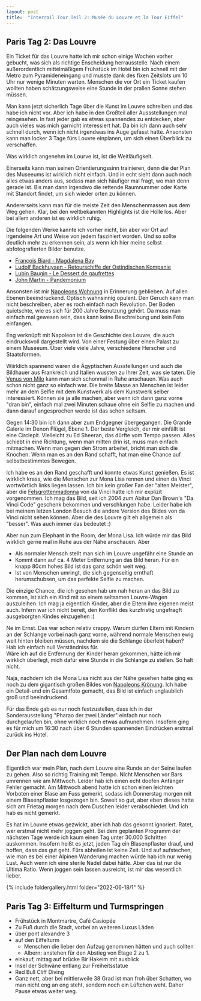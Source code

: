```yaml
---
layout: post
title:  "Interrail Tour Teil 2: Musée du Louvre et la Tour Eiffel"
---
```


## Paris Tag 2: Das Louvre
Ein Ticket für das Louvre hatte ich mir schon einige Wochen vorher gebucht, was sich als richtige Enscheidung herrausstelle.
Nach einem außerordentlich mittelmäßigem Frühstück im Hotel bin ich schnell mit der Metro zum Pyramideneingang und musste dank des fixen Zeitslots um 10 Uhr nur wenige Minuten warten. Menschen die vor Ort ein Ticket kaufen wollten haben schätzungsweise eine Stunde in der prallen Sonne stehen müssen.

Man kann jetzt sicherlich Tage über die Kunst im Louvre schreiben und das habe ich nicht vor. Aber ich habe in den Großteil aller Aussstellungen mal reingesehen.
In fast jeder gab es etwas spannendes zu entdecken, aber auch vieles was mich garnicht interessiert hat. Da bin ich dann auch sehr schnell durch, wenn ich nicht irgendwas ins Auge gefasst hatte. Ansonsten kann man locker 3 Tage fürs Louvre einplanen, um sich einen Überblick zu verschaffen.

Was wirklich angenehm im Lourve ist, ist die Weitläufigkeit.

Einerseits kann man seinen Orientierungssinn trainieren, denn die der Plan des Museeums ist wirklich nicht einfach.
Und in echt sieht dann auch noch alles etwas anders aus, sodass man sich häufiger mal fragt, wo man denn gerade ist.
Bis man dann irgendwo die rettende Raumnummer oder Karte mit Standort findet, um sich wieder orten zu können.  

Andererseits kann man für die meiste Zeit den Menschenmassen aus dem Weg gehen.
Klar, bei den weltbekannten Highlights ist die Hölle los. Aber bei allem anderen ist es wirklich ruhig.

Die folgenden Werke kannte ich vorher nicht, bin aber vor Ort auf irgendeine Art und Weise von jedem fasziniert worden.
Und so sollte deutlich mehr zu erkennen sein, als wenn ich hier meine selbst abfotografierten Bilder benutze.
* [François Biard - Magdalena Bay](https://commons.wikimedia.org/wiki/File:Fran%C3%A7ois_Biard_-_Magdalena_Bay,_vue_prise_de_la_presqu%27%C3%AEle_des_Tombeaux,_au_nord_du_Spitzberg.jpg)
* [Ludolf Backhuysen - Retourschiffe der Ostindischen Kompanie](https://commons.wikimedia.org/wiki/File:Ludolf_Backhuysen_-_La_retour.jpg)
* <a href="https://commons.wikimedia.org/wiki/File:Lubin_Baugin_-_Still-Life_with_Wafer_Biscuits_(Le_Dessert_de_Gaufrettes)_-_WGA1516.jpg">Lubin Baugin - Le Dessert de gaufrettes</a>
* [John Martin - Pandemonium](https://commons.wikimedia.org/wiki/File:John_Martin_Le_Pandemonium_Louvre.JPG)


Ansonsten ist mir [Napoleons Wohnung](https://www.louvre.fr/en/explore/the-palace/the-splendour-of-the-second-empire) in Erinnerung geblieben.
Auf allen Ebenen beeindruckend. Optisch wahnsinnig opulent.
Den Geruch kann man nicht beschreiben, aber es roch einfach nach Revolution.
Der Boden quietschte, wie es sich für 200 Jahre Benutzung gehört.
Da muss man einfach mal gewesen sein, dass kann keine Beschreibung und kein Foto einfangen.

Eng verknüpft mit Napoleon ist die Geschichte des Louvre, die auch eindrucksvoll dargestellt wird.
Von einer Festung über einen Palast zu einem Museeum.
Über viele viele Jahre, verschiedene Herscher und Staatsformen. 

Wiirklich spannend waren die Ägyptischen Ausstellungen und auch die Bildhauer aus Frankreich und Italien wussten zu Ihrer Zeit, was sie taten.
Die [Venus von Milo](https://commons.wikimedia.org/wiki/File:Front_views_of_the_Venus_de_Milo.jpg) kann man sich schonmal in Ruhe anschauen.
Was auch schon nicht ganz so einfach war. Die breite Masse an Menschen ist leider mehr an dem Selfie mit dem Kunstwerk als dem Kunstwerk selber interessiert.
Können sie ja alle machen, aber wenn ich dann ganz vorne "dran bin", einfach mal zwei Minuten schaue ohne ein Selfie zu machen und dann darauf angesprochen werde ist das schon seltsam.  

Gegen 14:30 bin ich dann aber zum Endgegner übergegangen. Die Grande Galerie im Denon Flügel, Ebene 1.
Der beste Vergleich, der mir einfällt ist eine Circlepit. Vielleicht zu Ed Sheeran, das dürfte vom Tempo passen.
Alles schiebt in eine Richtung, wenn man mitten drin ist, muss man einfach mitmachen.
Wenn man gegen den Strom arbeitet, bricht man sich die Knochen.
Wenn man es an den Rand schafft, hat man eine Chance auf selbstbestimmtes Bewegen.

Ich habe es an den Rand geschafft und konnte etwas Kunst genießen.
Es ist wirklich krass, wie die Menschen zur Mona Lisa rennen und einen da Vinci wortwörtlich links liegen lassen.
Ich bin kein großer Fan der "alten Meister", aber die <a href="https://commons.wikimedia.org/wiki/File:Leonardo_Da_Vinci_-_Vergine_delle_Rocce_(Louvre).jpg">Felsgrottenmadonna</a> von da Vinci hatte ich mir explizit vorgenommen.
Ich mag das Bild, seit ich 2004 zum Abitur Dan Brown's "Da Vinci Code" geschenk bekommen und verschlungen habe.
Leider habe ich bei meinem letzen London Besuch die andere Version des Bildes von da Vinci nicht sehen können.
Aber die des Louvre gilt eh allgemein als "besser". Was auch immer das bedeutet :)

Aber nun zum Elephant in the Room, der Mona Lisa. Ich würde mir das Bild wirklich gerne mal in Ruhe aus der Nähe anschauen.
Aber
* Als normaler Mensch stellt man sich im Louvre ungefähr eine Stunde an
* Kommt dann auf ca. 4 Meter Entfernung an das Bild heran. Für ein knapp 80cm hohes Bild ist das ganz schön weit weg.
* Ist von Menschen umringt, die sich gegenseitig ernthaft herumschubsen, um das perfekte Selfie zu machen.

Die einzige Chance, die ich gesehen hab um nah heran an das Bild zu kommen, ist sich ein Kind mit so einem seltsamen Louvre-Wagen auszuleihen.
Ich mag ja eigentlich Kinder, aber die Eltern ihre eigenen meist auch.
Infern war ich nicht bereit, den Konflikt des kurzfristig ungefragft ausgeborgten Kindes einzugehen :)

Ne im Ernst. Das war schon relativ crappy. 
Warum dürfen Eltern mit Kindern an der Schlange vorbei nach ganz vorne, während normale Menschen ewig weit hinten bleiben müssen, nachdem sie die Schlange überlebt haben?
Hab ich einfach null Verständniss für.  
Wäre ich auf die Entfernung der Kinder heran gekommen, hätte ich mir wirklich überlegt, mich dafür eine Stunde in die Schlange zu stellen.
So halt nicht.

Naja, nachdem ich die Mona Lisa nicht aus der Nähe gesehen hatte ging es noch zu dem gigantisch großen Bildes von [Napoleons Krönung](https://commons.wikimedia.org/wiki/File:Jacques-Louis_David,_The_Coronation_of_Napoleon_edit.jpg).
Ich habe ein Detail-und ein Gesamtfoto gemacht, das Bild ist einfach unglaublich groß und beeindruckend.

Für das Ende gab es nur noch festzustellen, dass ich in der Sonderausstellung "Pharao der zwei Länder" einfach nur noch durchgelaufen bin, ohne wirklich noch etwas aufnunehmen.
Insofern ging es für mich um 16:30 nach über 6 Stunden spannenden Eindrücken erstmal zurück ins Hotel.

## Der Plan nach dem Louvre
Eigentlich war mein Plan, nach dem Louvre eine Runde an der Seine laufen zu gehen.
Also so richtig Training mit Tempo.
Nicht Menschen vor Bars umrennen wie am Mittwoch.
Leider hab ich einen echt doofen Anfänger Fehler gemacht.
Am Mittwoch abend hatte ich schon einen leichten Vorboten einer Blase am Fuss gemerkt, sodass ich Donnerstag morgen mit einem Blasenpflaster losgezogen bin.
Soweit so gut, aber eben dieses hatte sich am Frietag morgen nach dem Duschen leider verabschiedet. 
Und ich hab es nicht gemerkt.

Es hat im Louvre etwas gezwickt, aber ich hab das gekonnt ignoriert.
Ratet, wer erstmal nicht mehr joggen geht.
Bei dem geplanten Programm der nächsten Tage werde ich kaum einen Tag unter 30.000 Schritten auskommen.
Insofern heißt es jetzt, jeden Tag ein Blasenpflaster drauf, und hoffen, dass das gut geht.
Fürs abheilen ist keine Zeit.
Und auf aufstechen, wie man es bei einer Alpinen Wanderung machen würde hab ich nur wenig Lust.
Auch wenn ich eine sterile Nadel dabei hätte. 
Aber das ist nur die Ultima Ratio.
Wenn joggen sein lassen ausreicht, ist mir das wesentlich lieber. 

{% include foldergallery.html folder="2022-06-18/1" %}
## Paris Tag 3: Eiffelturm und Turmspringen
* Frühstück in Montmartre, Café Casiopée
* Zu Fuß durch die Stadt, vorbei an weiteren Luxus Läden
* über pont alexandre 3
* auf den Eiffelturm
  * Menschen die lieber den Aufzug genommen hätten und auch sollten
  * Albern: anstehen für den Abstieg von Etage 2 zu 1.
* einkauf, mittag auf brücke Bir Hakeim mit ausblick
* Insel der Schwäne entlang zur Freiheitsstatue
* Red Bull Cliff Diving
* Ganz nett, aber bei mittlerweile 38 Grad ist man froh über Schatten, wo man nicht eng an eng steht, sondern noch ein Lüftchen weht. Daher Pause etwas weiter weg.

